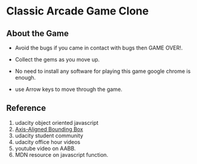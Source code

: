 # Classic Arcade Game Clone

## About the Game

*  Avoid the bugs if you came in contact with bugs then GAME OVER!.

* Collect the gems as you move up.

* No need to install any software for playing this game google chrome is enough.  

* use Arrow keys to move through the game.
## Reference
1. udacity object oriented javascript
2.  [Axis-Aligned Bounding Box](https://developer.mozilla.org/en-US/docs/Games/Techniques/2D_collision_detection)
3.  udacity student community
4.  udacity office hour videos
5.  youtube video on AABB.
6. MDN resource on javascript function.
